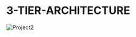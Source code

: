 # 3-TIER-ARCHITECTURE

![Project2](https://user-images.githubusercontent.com/48316372/154841182-6f562dd5-dcf6-4f08-ad61-bed1250024f0.png)
